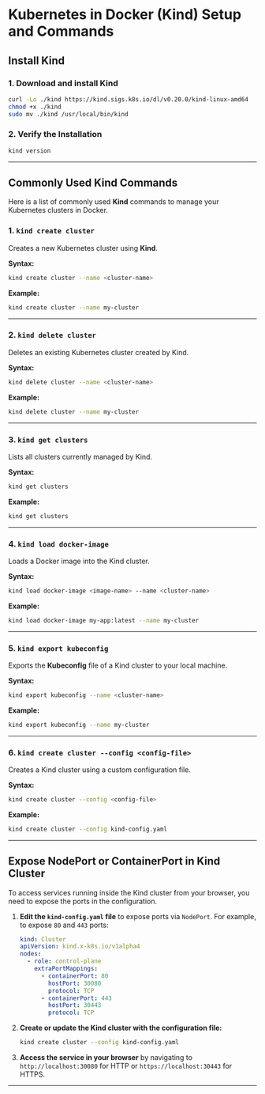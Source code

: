 # **Kubernetes in Docker (Kind) Setup and Commands**

## **Install Kind**

### 1. Download and install Kind

```bash
curl -Lo ./kind https://kind.sigs.k8s.io/dl/v0.20.0/kind-linux-amd64
chmod +x ./kind
sudo mv ./kind /usr/local/bin/kind
```

### 2. Verify the Installation  
```bash
kind version
```
---

## **Commonly Used Kind Commands**

Here is a list of commonly used **Kind** commands to manage your Kubernetes clusters in Docker.

### **1. `kind create cluster`**
Creates a new Kubernetes cluster using **Kind**.

**Syntax:**
```bash
kind create cluster --name <cluster-name>
```

**Example:**
```bash
kind create cluster --name my-cluster
```

---

### **2. `kind delete cluster`**
Deletes an existing Kubernetes cluster created by Kind.

**Syntax:**
```bash
kind delete cluster --name <cluster-name>
```

**Example:**
```bash
kind delete cluster --name my-cluster
```

---

### **3. `kind get clusters`**
Lists all clusters currently managed by Kind.

**Syntax:**
```bash
kind get clusters
```

**Example:**
```bash
kind get clusters
```

---

### **4. `kind load docker-image`**
Loads a Docker image into the Kind cluster.

**Syntax:**
```bash
kind load docker-image <image-name> --name <cluster-name>
```

**Example:**
```bash
kind load docker-image my-app:latest --name my-cluster
```

---

### **5. `kind export kubeconfig`**
Exports the **Kubeconfig** file of a Kind cluster to your local machine.

**Syntax:**
```bash
kind export kubeconfig --name <cluster-name>
```

**Example:**
```bash
kind export kubeconfig --name my-cluster
```

---

### **6. `kind create cluster --config <config-file>`**
Creates a Kind cluster using a custom configuration file.

**Syntax:**
```bash
kind create cluster --config <config-file>
```

**Example:**
```bash
kind create cluster --config kind-config.yaml
```

---

## **Expose NodePort or ContainerPort in Kind Cluster**

To access services running inside the Kind cluster from your browser, you need to expose the ports in the configuration.

1. **Edit the `kind-config.yaml` file** to expose ports via `NodePort`. For example, to expose `80` and `443` ports:
   
   ```yaml
   kind: Cluster
   apiVersion: kind.x-k8s.io/v1alpha4
   nodes:
     - role: control-plane
       extraPortMappings:
         - containerPort: 80
           hostPort: 30080
           protocol: TCP
         - containerPort: 443
           hostPort: 30443
           protocol: TCP
   ```

2. **Create or update the Kind cluster with the configuration file:**
   ```bash
   kind create cluster --config kind-config.yaml
   ```

3. **Access the service in your browser** by navigating to `http://localhost:30080` for HTTP or `https://localhost:30443` for HTTPS.

---
